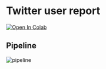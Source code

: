 # Twitter user report

[![Open In Colab](https://colab.research.google.com/assets/colab-badge.svg)](https://colab.research.google.com/drive/1zTEQUdC5gWU8osT17VQ3hw9jSJsJQHI7?usp=sharing)



## Pipeline

![pipeline](https://user-images.githubusercontent.com/60407477/147119638-33dcc4df-cc99-40ae-96c7-5acd4c1fd95c.PNG)
